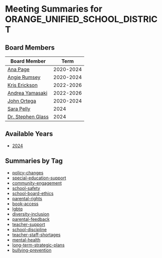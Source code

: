 # Meeting Summaries for ORANGE_UNIFIED_SCHOOL_DISTRICT

## Board Members

| Board Member       | Term           |
|--------------------|----------------|
| [Ana Page](board_member_1.md) | 2020-2024 |
| [Angie Rumsey](board_member_2.md) | 2020-2024 |
| [Kris Erickson](board_member_3.md) | 2022-2026 |
| [Andrea Yamasaki](board_member_4.md) | 2022-2026 |
| [John Ortega](board_member_5.md) | 2020-2024 |
| [Sara Pelly](board_member_6.md) | 2024 |
| [Dr. Stephen Glass](board_member_7.md) | 2024 |

## Available Years
- [2024](school_board_1_year_2024.md)

## Summaries by Tag
- [policy-changes](school_board_1_tag_policy-changes.md)
- [special-education-support](school_board_1_tag_special-education-support.md)
- [community-engagement](school_board_1_tag_community-engagement.md)
- [school-safety](school_board_1_tag_school-safety.md)
- [school-board-ethics](school_board_1_tag_school-board-ethics.md)
- [parental-rights](school_board_1_tag_parental-rights.md)
- [book-access](school_board_1_tag_book-access.md)
- [lgbtq](school_board_1_tag_lgbtq.md)
- [diversity-inclusion](school_board_1_tag_diversity-inclusion.md)
- [parental-feedback](school_board_1_tag_parental-feedback.md)
- [teacher-support](school_board_1_tag_teacher-support.md)
- [school-discipline](school_board_1_tag_school-discipline.md)
- [teacher-staff-shortages](school_board_1_tag_teacher-staff-shortages.md)
- [mental-health](school_board_1_tag_mental-health.md)
- [long-term-strategic-plans](school_board_1_tag_long-term-strategic-plans.md)
- [bullying-prevention](school_board_1_tag_bullying-prevention.md)
